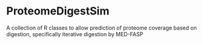 # ProteomeDigestSim
A collection of R classes to allow prediction of proteome coverage based on digestion, specifically iterative digestion by MED-FASP
